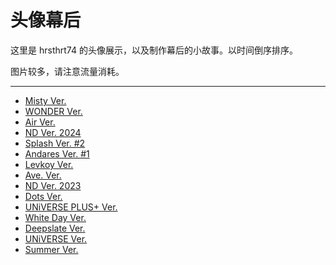 # 头像幕后
这里是 hrsthrt74 的头像展示，以及制作幕后的小故事。以时间倒序排序。

图片较多，请注意流量消耗。

---

- [Misty Ver.](./misty_ver.md)
- [WONDER Ver.]()
- [Air Ver.]()
- [ND Ver. 2024]()
- [Splash Ver. #2]()
- [Andares Ver. #1]()
- [Levkoy Ver.]()
- [Ave. Ver.]()
- [ND Ver. 2023]()
- [Dots Ver.]()
- [UNiVERSE PLUS+ Ver.]()
- [White Day Ver.]()
- [Deepslate Ver.]()
- [UNiVERSE Ver.]()
- [Summer Ver.]()